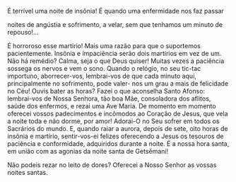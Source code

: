 
É terrível uma noite de insônia! É quando uma enfermidade nos faz passar

noites de angústia e sofrimento, a velar, sem que tenhamos um minuto de repouso!\...

É horroroso esse martírio! Mais uma razão para que o suportemos pacientemente. Insônia e impaciência serão dois martírios em vez de um. Não há remédio? Calma, seja o que Deus quiser! Muitas vezes a paciência sossega os nervos e vem o sono. Quando o relógio, no seu tic-tac importuno, aborrecer-vos, lembrai-vos de que cada minuto aqui, principalmente no sofrimento, pode valer- nos um grau a mais de felicidade no Céu! Ouvis bater as horas? Fazei o que aconselha Santo Afonso: lembrai-vos de Nossa Senhora, tão boa Mãe, consoladora dos aflitos, saúde dos enfermos, e rezai uma Ave Maria. De momento em momento oferecei vossos padecimentos e incômodos ao Coração de Jesus, que vela a noite toda e não dorme, por amor! Adorai-O no Seu sofrer em todos os Sacrários do mundo. E, quando raiar a aurora, depois de sete, oito horas de insônia e martírio, sentir-vos-ei felizes oferecendo a Jesus os tesouros de paciência e conformidade, adquiridos durante a noite. É a nossa hora santa, em união com as agonias da noite santa de Getsêmani!

Não podeis rezar no leito de dores? Oferecei a Nosso Senhor as vossas noites santas.

